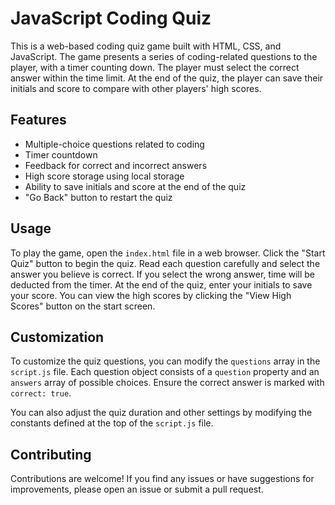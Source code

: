 # JavaScript Coding Quiz

This is a web-based coding quiz game built with HTML, CSS, and JavaScript. The game presents a series of coding-related questions to the player, with a timer counting down. The player must select the correct answer within the time limit. At the end of the quiz, the player can save their initials and score to compare with other players' high scores.

## Features

- Multiple-choice questions related to coding
- Timer countdown
- Feedback for correct and incorrect answers
- High score storage using local storage
- Ability to save initials and score at the end of the quiz
- "Go Back" button to restart the quiz

## Usage

To play the game, open the `index.html` file in a web browser. Click the "Start Quiz" button to begin the quiz. Read each question carefully and select the answer you believe is correct. If you select the wrong answer, time will be deducted from the timer. At the end of the quiz, enter your initials to save your score. You can view the high scores by clicking the "View High Scores" button on the start screen.

## Customization

To customize the quiz questions, you can modify the `questions` array in the `script.js` file. Each question object consists of a `question` property and an `answers` array of possible choices. Ensure the correct answer is marked with `correct: true`.

You can also adjust the quiz duration and other settings by modifying the constants defined at the top of the `script.js` file.

## Contributing

Contributions are welcome! If you find any issues or have suggestions for improvements, please open an issue or submit a pull request.